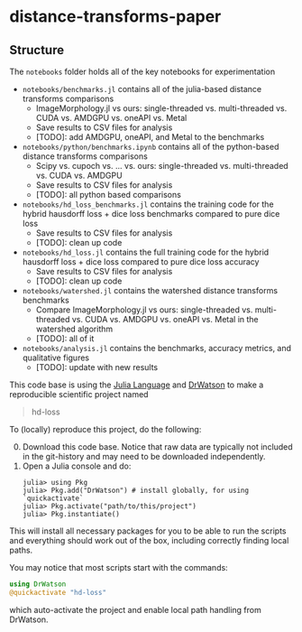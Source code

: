 # distance-transforms-paper

## Structure
The `notebooks` folder holds all of the key notebooks for experimentation
- `notebooks/benchmarks.jl` contains all of the julia-based distance transforms comparisons
  - ImageMorphology.jl vs ours: single-threaded vs. multi-threaded vs. CUDA vs. AMDGPU vs. oneAPI vs. Metal
  - Save results to CSV files for analysis
  - [TODO]: add AMDGPU, oneAPI, and Metal to the benchmarks
- `notebooks/python/benchmarks.ipynb` contains all of the python-based distance transforms comparisons
  - Scipy vs. cupoch vs. ... vs. ours: single-threaded vs. multi-threaded vs. CUDA vs. AMDGPU
  - Save results to CSV files for analysis
  - [TODO]: all python based comparisons
- `notebooks/hd_loss_benchmarks.jl` contains the training code for the hybrid hausdorff loss + dice loss benchmarks compared to pure dice loss
  - Save results to CSV files for analysis
  - [TODO]: clean up code
- `notebooks/hd_loss.jl` contains the full training code for the hybrid hausdorff loss + dice loss compared to pure dice loss accuracy
  - Save results to CSV files for analysis
  - [TODO]: clean up code
- `notebooks/watershed.jl` contains the watershed distance transforms benchmarks
  - Compare ImageMorphology.jl vs ours: single-threaded vs. multi-threaded vs. CUDA vs. AMDGPU vs. oneAPI vs. Metal in the watershed algorithm
  - [TODO]: all of it
- `notebooks/analysis.jl` contains the benchmarks, accuracy metrics, and qualitative figures
  - [TODO]: update with new results


This code base is using the [Julia Language](https://julialang.org/) and
[DrWatson](https://juliadynamics.github.io/DrWatson.jl/stable/)
to make a reproducible scientific project named
> hd-loss

To (locally) reproduce this project, do the following:

0. Download this code base. Notice that raw data are typically not included in the
   git-history and may need to be downloaded independently.
1. Open a Julia console and do:
   ```
   julia> using Pkg
   julia> Pkg.add("DrWatson") # install globally, for using `quickactivate`
   julia> Pkg.activate("path/to/this/project")
   julia> Pkg.instantiate()
   ```

This will install all necessary packages for you to be able to run the scripts and
everything should work out of the box, including correctly finding local paths.

You may notice that most scripts start with the commands:
```julia
using DrWatson
@quickactivate "hd-loss"
```
which auto-activate the project and enable local path handling from DrWatson.
